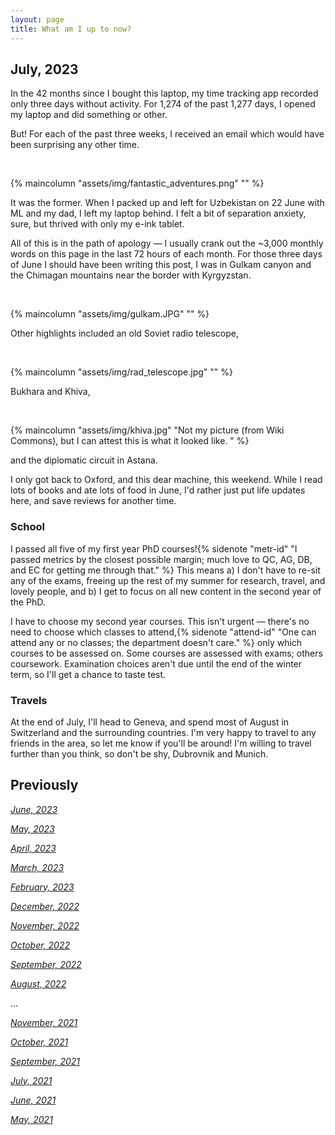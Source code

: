 ```yaml
---
layout: page
title: What am I up to now?
---
```


## July, 2023

In the 42 months since I bought this laptop, my time tracking app recorded only three days without activity. For 1,274 of the past 1,277 days, I opened my laptop and did something or other. 

But! For each of the past three weeks, I received an email which would have been surprising any other time. 

<br>

{% maincolumn "assets/img/fantastic_adventures.png" "" %}


It was the former. When I packed up and left for Uzbekistan on 22 June with ML and my dad, I left my laptop behind. I felt a bit of separation anxiety, sure, but thrived with only my e-ink tablet. 

All of this is in the path of apology — I usually crank out the ~3,000 monthly words on this page in the last 72 hours of each month. For those three days of June I should have been writing this post, I was in Gulkam canyon and the Chimagan mountains near the border with Kyrgyzstan. 

<br>

{% maincolumn "assets/img/gulkam.JPG" "" %}

Other highlights included an old Soviet radio telescope,

<br>

{% maincolumn "assets/img/rad_telescope.jpg" "" %}

Bukhara and Khiva,

<br>

{% maincolumn "assets/img/khiva.jpg" "Not my picture (from Wiki Commons), but I can attest this is what it looked like. " %}

and the diplomatic circuit in Astana. 

I only got back to Oxford, and this dear machine, this weekend. While I read lots of books and ate lots of food in June, I'd rather just put life updates here, and save reviews for another time.

### School

I passed all five of my first year PhD courses!{% sidenote "metr-id" "I passed metrics by the closest possible margin; much love to QC, AG, DB, and EC for getting me through that." %} This means a) I don't have to re-sit any of the exams, freeing up the rest of my summer for research, travel, and lovely people, and b) I get to focus on all new content in the second year of the PhD. 

I have to choose my second year courses. This isn't urgent — there's no need to choose which classes to attend,{% sidenote "attend-id" "One can attend any or no classes; the department doesn't care." %} only which courses to be assessed on. Some courses are assessed with exams; others coursework. Examination choices aren't due until the end of the winter term, so I'll get a chance to taste test. 

### Travels

At the end of July, I'll head to Geneva, and spend most of August in Switzerland and the surrounding countries. I'm very happy to travel to any friends in the area, so let me know if you'll be around! I'm willing to travel further than you think, so don't be shy, Dubrovnik and Munich.




## Previously

*[June, 2023](https://jablevine.com/older/June_2023)*

*[May, 2023](https://jablevine.com/older/May_2023)*

*[April, 2023](https://jablevine.com/older/April_2023)*

*[March, 2023](https://jablevine.com/older/march_2023)*

*[February, 2023](https://jablevine.com/older/february_2023)*

*[December, 2022](https://jablevine.com/older/december_2022)*

*[November, 2022](https://jablevine.com/older/november_2022)*

*[October, 2022](https://jablevine.com/older/october_2022)*

*[September, 2022](https://jablevine.com/older/september_2022)*

*[August, 2022](https://jablevine.com/older/august_2022)*

...

*[November, 2021](https://jablevine.com/older/november_2021)*

*[October, 2021](https://jablevine.com/older/october_2021)*

*[September, 2021](https://jablevine.com/older/september_2021)*

*[July, 2021](https://jablevine.com/older/july_2021)*

*[June, 2021](https://jablevine.com/older/june_2021)*

*[May, 2021](https://jablevine.com/older/may_2021)*




